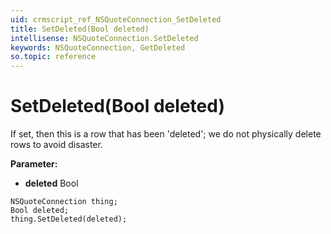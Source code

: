 ```yaml
---
uid: crmscript_ref_NSQuoteConnection_SetDeleted
title: SetDeleted(Bool deleted)
intellisense: NSQuoteConnection.SetDeleted
keywords: NSQuoteConnection, GetDeleted
so.topic: reference
---
```


# SetDeleted(Bool deleted)

If set, then this is a row that has been 'deleted'; we do not physically delete rows to avoid disaster.

**Parameter:** 
* **deleted** Bool

```crmscript
NSQuoteConnection thing;
Bool deleted;
thing.SetDeleted(deleted);
```

